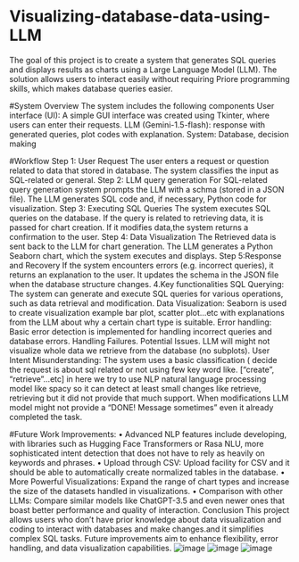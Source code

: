 # Visualizing-database-data-using-LLM
The goal of this project is to create a system that generates SQL queries and displays results as charts using a Large Language Model (LLM). The solution allows users to interact easily without requiring Priore programming skills, which makes database queries easier.

#System Overview
The system includes the following components
User interface (UI): A simple GUI interface was created using Tkinter, where users can enter their requests.
LLM (Gemini-1.5-flash): response with generated queries, plot codes with explanation.
System: Database, decision making

#Workflow
Step 1: User Request
The user enters a request or question related to data that stored in database.
The system classifies the input as SQL-related or general.
Step 2: LLM query generation
For SQL-related query generation system prompts the LLM with a schma (stored in a JSON file).
The LLM generates SQL code and, if necessary, Python code for visualization.
Step 3: Executing SQL Queries
The system executes SQL queries on the database.
If the query is related to retrieving data, it is passed for chart creation. If it modifies data,the system returns a confirmation to the user.
Step 4: Data Visualization
The Retrieved data is sent back to the LLM for chart generation.
The LLM generates a Python Seaborn chart, which the system executes and displays.
Step 5:Response and Recovery
If the system encounters errors (e.g. incorrect queries), it returns an explanation to the user.
It updates the schema in the JSON file when the database structure changes.
4.Key functionalities
SQL Querying: The system can generate and execute SQL queries for various operations, such as data retrieval and modification.
Data Visualization: Seaborn is used to create visualization example bar plot, scatter plot…etc with explanations from the LLM about why a certain chart type is suitable.
Error handling: Basic error detection is implemented for handling incorrect queries and database errors.
Handling Failures.
Potential Issues.
LLM will might not visualize whole data we retrieve from the database (no subplots).
User Intent Misunderstanding: The system uses a basic classification ( decide the request is about sql related or not using few key word like. [“create”, “retrieve”…etc] in here we try to use NLP natural language processing model like spacy so it can detect at least small changes like retrieve, retrieving but it did not provide that much support.
When modifications LLM model might not provide a “DONE! Message sometimes” even it already completed the task.


#Future Work
Improvements:
•	Advanced NLP features include developing, with libraries such as Hugging Face Transformers or Rasa NLU, more sophisticated intent detection that does not have to rely as heavily on keywords and phrases.
•	Upload through CSV: Upload facility for CSV and it should be able to automatically create normalized tables in the database.
•	More Powerful Visualizations: Expand the range of chart types and increase the size of the datasets handled in visualizations.
•	Comparison with other LLMs: Compare similar models like ChatGPT-3.5 and even newer ones that boast better performance and quality of interaction.
Conclusion
This project allows users who don’t have prior knowledge about data visualization and coding to interact with databases and make changes.and it simplifies complex SQL tasks. Future improvements aim to enhance flexibility, error handling, and data visualization capabilities.
![image](https://github.com/user-attachments/assets/d5467c84-3529-4134-b692-441afe486230)
![image](https://github.com/user-attachments/assets/8e990243-5a34-4244-b9ae-a8fc75ee50f2)
![image](https://github.com/user-attachments/assets/04404ddc-796c-4efe-8356-67183091ba7e)

